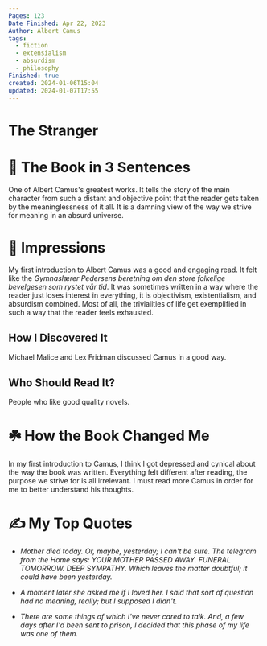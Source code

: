 ```yaml
---
Pages: 123
Date Finished: Apr 22, 2023
Author: Albert Camus
tags:
  - fiction
  - extensialism
  - absurdism
  - philosophy
Finished: true
created: 2024-01-06T15:04
updated: 2024-01-07T17:55
---
```

# The Stranger



# 🚀 The Book in 3 Sentences
One of Albert Camus's greatest works. It tells the story of the main character from such a distant and objective point that the reader gets taken by the meaninglessness of it all. It is a damning view of the way we strive for meaning in an absurd universe.

# 🎨 Impressions
My first introduction to Albert Camus was a good and engaging read. It felt like the *Gymnaslærer Pedersens beretning om den store folkelige bevelgesen som rystet vår tid*. It was sometimes written in a way where the reader just loses interest in everything, it is objectivism, existentialism, and absurdism combined. Most of all, the trivialities of life get exemplified in such a way that the reader feels exhausted. 

## How I Discovered It
Michael Malice and Lex Fridman discussed Camus in a good way.

## Who Should Read It?
People who like good quality novels.

# ☘️ How the Book Changed Me
In my first introduction to Camus, I think I got depressed and cynical about the way the book was written. Everything felt different after reading, the purpose we strive for is all irrelevant. I must read more Camus in order for me to better understand his thoughts. 

# ✍️ My Top  Quotes

- *Mother died today. Or, maybe, yesterday; I can't be sure. The telegram from the Home says: YOUR MOTHER PASSED AWAY. FUNERAL TOMORROW. DEEP SYMPATHY. Which leaves the matter doubtful; it could have been yesterday.* 
 
- *A moment later she asked me if I loved her. I said that sort of question had no meaning, really; but I supposed I didn't.* 
 
- *There are some things of which I've never cared to talk. And, a few days after I'd been sent to prison, I decided that this phase of my life was one of them.* 
 
